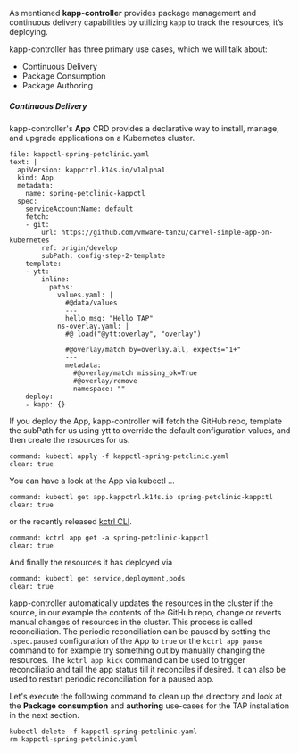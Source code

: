 As mentioned **kapp-controller** provides package management and continuous delivery capabilities by utilizing `kapp` to track the resources, it’s deploying.

kapp-controller has three primary use cases, which we will talk about:
- Continuous Delivery
- Package Consumption
- Package Authoring

##### Continuous Delivery
kapp-controller's **App** CRD provides a declarative way to install, manage, and upgrade applications on a Kubernetes cluster.

```editor:append-lines-to-file
file: kappctl-spring-petclinic.yaml
text: |
  apiVersion: kappctrl.k14s.io/v1alpha1
  kind: App
  metadata:
    name: spring-petclinic-kappctl
  spec:
    serviceAccountName: default
    fetch:
    - git:
        url: https://github.com/vmware-tanzu/carvel-simple-app-on-kubernetes
        ref: origin/develop
        subPath: config-step-2-template
    template:
    - ytt:
        inline:
          paths:
            values.yaml: |
              #@data/values
              ---
              hello_msg: "Hello TAP"
            ns-overlay.yaml: |
              #@ load("@ytt:overlay", "overlay")

              #@overlay/match by=overlay.all, expects="1+"
              ---
              metadata:
                #@overlay/match missing_ok=True
                #@overlay/remove
                namespace: ""
    deploy:
    - kapp: {}
```

If you deploy the App, kapp-controller will fetch the GitHub repo, template the subPath for us using ytt to override the default configuration values, and then create the resources for us.
```terminal:execute
command: kubectl apply -f kappctl-spring-petclinic.yaml
clear: true
```

You can have a look at the App via kubectl ...
```terminal:execute
command: kubectl get app.kappctrl.k14s.io spring-petclinic-kappctl
clear: true
```
or the recently released [kctrl CLI](https://carvel.dev/kapp-controller/docs/v0.36.1/app-command/).
```terminal:execute
command: kctrl app get -a spring-petclinic-kappctl
clear: true
```

And finally the resources it has deployed via
```terminal:execute
command: kubectl get service,deployment,pods
clear: true
```

kapp-controller automatically updates the resources in the cluster if the source, in our example the contents of the GitHub repo, change or reverts manual changes of resources in the cluster. This process is called reconciliation.
The periodic reconciliation can be paused by setting the `.spec.paused` configuration of the App to `true` or the `kctrl app pause` command to for example try something out by manually changing the resources.
The `kctrl app kick` command can be used to trigger reconciliatio and tail the app status till it reconciles if desired. It can also be used to restart periodic reconciliation for a paused app.

Let's execute the following command to clean up the directory and look at the **Package consumption** and **authoring** use-cases for the TAP installation in the next section.
```execute
kubectl delete -f kappctl-spring-petclinic.yaml
rm kappctl-spring-petclinic.yaml
```